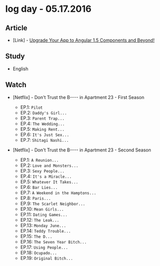 # log day - 05.17.2016

## Article 

- \[Link\] - [Upgrade Your App to Angular 1.5 Components and Beyond!](https://www.sitepoint.com/upgrade-to-angular-components/)


## Study

- English


## Watch

- \[Netflix\] - Don't Trust the B---- in Apartment 23 - First Season
  - EP.1: `Pilot`
  - EP.2: `Daddy's Girl...`
  - EP.3: `Parent Trap...`
  - EP.4: `The Wedding...`
  - EP.5: `Making Rent...`
  - EP.6: `It's Just Sex...`
  - EP.7: `Shitagi Nashi...`

- \[Netflix\] - Don't Trust the B---- in Apartment 23 - Second Season
  - EP.1: `A Reunion...`
  - EP.2: `Love and Monsters...`
  - EP.3: `Sexy People...`
  - EP.4: `It's a Miracle...`
  - EP.5: `Whatever It Takes...`
  - EP.6: `Bar Lies...`
  - EP.7: `A Weekend in the Hamptons...`
  - EP.8: `Paris...`
  - EP.9: `The Scarlet Neighbor...`
  - EP.10: `Mean Girls...`
  - EP.11: `Dating Games...`
  - EP.12: `The Leak...`
  - EP.13: `Monday June...`
  - EP.14: `Teddy Trouble...`
  - EP.15: `The D...`
  - EP.16: `The Seven Year Bitch...`
  - EP.17: `Using People...`
  - EP.18: `Ocupado...`
  - EP.19: `Original Bitch...`
